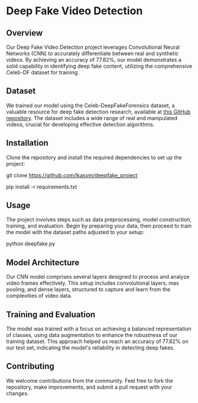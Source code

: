 

# Deep Fake Video Detection

## Overview
Our Deep Fake Video Detection project leverages Convolutional Neural Networks (CNN) to accurately differentiate between real and synthetic videos. By achieving an accuracy of 77.82%, our model demonstrates a solid capability in identifying deep fake content, utilizing the comprehensive Celeb-DF dataset for training.

## Dataset
We trained our model using the Celeb-DeepFakeForensics dataset, a valuable resource for deep fake detection research, available at [this GitHub repository](https://github.com/yuezunli/celeb-deepfakeforensics). The dataset includes a wide range of real and manipulated videos, crucial for developing effective detection algorithms.



## Installation
Clone the repository and install the required dependencies to set up the project:


git clone https://github.com/lkasym/deepfake_project

pip install -r requirements.txt


## Usage
The project involves steps such as data preprocessing, model construction, training, and evaluation. Begin by preparing your data, then proceed to train the model with the dataset paths adjusted to your setup:


python deepfake.py


## Model Architecture
Our CNN model comprises several layers designed to process and analyze video frames effectively. This setup includes convolutional layers, max pooling, and dense layers, structured to capture and learn from the complexities of video data.

## Training and Evaluation
The model was trained with a focus on achieving a balanced representation of classes, using data augmentation to enhance the robustness of our training dataset. This approach helped us reach an accuracy of 77.82% on our test set, indicating the model's reliability in detecting deep fakes.

## Contributing
We welcome contributions from the community. Feel free to fork the repository, make improvements, and submit a pull request with your changes.






